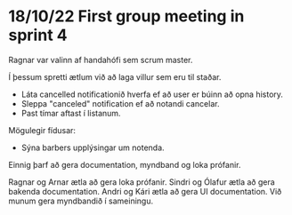 # 18/10/22 First group meeting in sprint 4

Ragnar var valinn af handahófi sem scrum master.

Í þessum spretti ætlum við að laga villur sem eru til staðar.
* Láta cancelled notificationið hverfa ef að user er búinn að opna history.
* Sleppa "canceled" notification ef að notandi cancelar.
* Past tímar aftast í listanum.

Mögulegir fídusar:
* Sýna barbers upplýsingar um notenda.

Einnig þarf að gera documentation, myndband og loka prófanir.

Ragnar og Arnar ætla að gera loka prófanir.
Sindri og Ólafur ætla að gera bakenda documentation.
Andri og Kári ætla að gera UI documentation.
Við munum gera myndbandið í sameiningu.